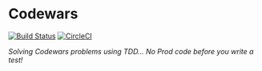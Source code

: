 # Codewars

[![Build Status](https://travis-ci.org/Artemas-Muzanenhamo/codewars.svg?branch=develop)](https://travis-ci.org/Artemas-Muzanenhamo/codewars)
[![CircleCI](https://circleci.com/gh/Artemas-Muzanenhamo/codewars/tree/develop.svg?style=svg)](https://circleci.com/gh/Artemas-Muzanenhamo/codewars/tree/develop)

<i>Solving Codewars problems using TDD... No Prod code before you write a test!</i>
